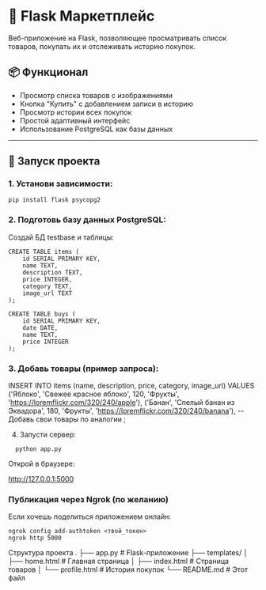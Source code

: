 # 🛒 Flask Маркетплейс

Веб-приложение на Flask, позволяющее просматривать список товаров, покупать их и отслеживать историю покупок.

## 📦 Функционал

- Просмотр списка товаров с изображениями
- Кнопка "Купить" с добавлением записи в историю
- Просмотр истории всех покупок
- Простой адаптивный интерфейс
- Использование PostgreSQL как базы данных

---

## 🚀 Запуск проекта

### 1. Установи зависимости:

```
pip install flask psycopg2
```

### 2. Подготовь базу данных PostgreSQL:
Создай БД testbase и таблицы:
```
CREATE TABLE items (
    id SERIAL PRIMARY KEY,
    name TEXT,
    description TEXT,
    price INTEGER,
    category TEXT,
    image_url TEXT
);

CREATE TABLE buys (
    id SERIAL PRIMARY KEY,
    date DATE,
    name TEXT,
    price INTEGER
);
```

### 3. Добавь товары (пример запроса):
INSERT INTO items (name, description, price, category, image_url) VALUES
('Яблоко', 'Свежее красное яблоко', 120, 'Фрукты', 'https://loremflickr.com/320/240/apple'),
('Банан', 'Спелый банан из Эквадора', 180, 'Фрукты', 'https://loremflickr.com/320/240/banana'),
-- Добавь свои товары по аналогии
;


4. Запусти сервер:
```
  python app.py
```
Открой в браузере:

  http://127.0.0.1:5000

### Публикация через Ngrok (по желанию)
Если хочешь поделиться приложением онлайн:

```
ngrok config add-authtoken <твой_токен>
ngrok http 5000
```
Структура проекта
.
├── app.py                  # Flask-приложение
├── templates/
│   ├── home.html           # Главная страница
│   ├── index.html          # Страница товаров
│   └── profile.html        # История покупок
└── README.md               # Этот файл

